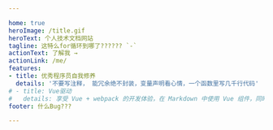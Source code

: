 ```yaml
---

home: true
heroImage: /title.gif
heroText: 个人技术文档网站
tagline: 这特么for循环到哪了?????? `-`
actionText: 了解我 →
actionLink: /me/
features:
- title: 优秀程序员自我修养
  details: '不要写注释， 能冗余绝不封装，变量声明看心情，一个函数里写几千行代码'
# - title: Vue驱动
#   details: 享受 Vue + webpack 的开发体验，在 Markdown 中使用 Vue 组件，同时可以使用 Vue 来开发自定义主题。
footer: 什么Bug???

---
```


